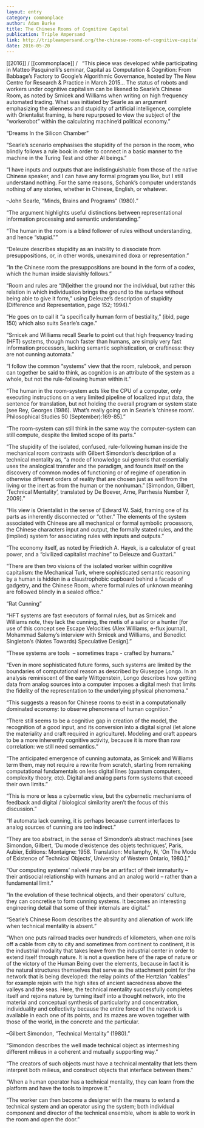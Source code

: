 ```yaml
---
layout: entry
category: commonplace
author: Adam Burke
title: The Chinese Rooms of Cognitive Capital
publication: Triple Ampersand
link: http://tripleampersand.org/the-chinese-rooms-of-cognitive-capital/
date: 2016-05-20
---
```


[[2016]] / [[commonplace]] / 
 
“This piece was developed while participating in Matteo Pasquinelli‘s seminar, Capital as Computation & Cognition: From Babbage’s Factory to Google’s Algorithmic Governance, hosted by The New Centre for Research & Practice in March 2015… The status of robots and workers under cognitive capitalism can be likened to Searle’s Chinese Room, as noted by Srnicek and Williams when writing on high frequency automated trading. What was initiated by Searle as an argument emphasizing the alienness and stupidity of artificial intelligence, complete with Orientalist framing, is here repurposed to view the subject of the “worker­obot” within the calculating machine’d political economy.”

“Dreams In the Silicon Chamber”

“Searle’s scenario emphasises the stupidity of the person in the room, who blindly follows a rule book in order to connect in a basic manner to the machine in the Turing Test and other AI beings.”

“I have inputs and outputs that are indistinguishable from those of the native Chinese speaker, and I can have any formal program you like, but I still understand nothing. For the same reasons, Schank’s computer understands nothing of any stories, whether in Chinese, English, or whatever. ­

–John Searle, “Minds, Brains and Programs” (1980).”

“The argument highlights useful distinctions between representational information processing and semantic understanding.”

“The human in the room is a blind follower of rules without understanding, and hence “stupid.””

“Deleuze describes stupidity as an inability to dissociate from presuppositions, or, in other words, unexamined doxa or representation.”

“In the Chinese room the presuppositions are bound in the form of a codex, which the human inside slavishly follows.”

“Room and rules are “[N]either the ground nor the individual, but rather this relation in which individuation brings the ground to the surface without being able to give it form,” using Deleuze’s description of stupidity (Difference and Representation, page 152; 1994).”

“He goes on to call it “a specifically human form of bestiality,” (ibid, page 150) which also suits Searle’s cage.”

“Srnicek and Williams recall Searle to point out that high frequency trading (HFT) systems, though much faster than humans, are simply very fast information processors, lacking semantic sophistication, or craftiness: they are not cunning automata.”

“I follow the common “systems” view that the room, rulebook, and person can together be said to think, as cognition is an attribute of the system as a whole, but not the rule­-following human within it.”

“The human in the room-system acts like the CPU of a computer, only executing instructions on a very limited pipeline of localized input data, the sentence for translation, but not holding the overall program or system state [see Rey, Georges (1986). What’s really going on in Searle’s ‘chinese room’. Philosophical Studies 50 (September):169-85].”

“The room-system can still think in the same way the computer-system can still compute, despite the limited scope of its parts.”

“The stupidity of the isolated, confused, rule-­following human inside the mechanical room contrasts with Gilbert Simondon’s description of a technical mentality as, “a mode of knowledge sui generis that essentially uses the analogical transfer and the paradigm, and founds itself on the discovery of common modes of functioning­­ or of regime of operation in otherwise different orders of reality that are chosen just as well from the living or the inert as from the human or the non­human.” [Simondon, Gilbert, ‘Technical Mentality’, translated by De Boever, Arne, Parrhesia Number 7, 2009].”

“His view is Orientalist in the sense of Edward W. Said, framing one of its parts as inherently disconnected or “other.” The elements of the system associated with Chinese are all mechanical or formal symbolic processors, the Chinese characters input and output, the formally stated rules, and the (implied) system for associating rules with inputs and outputs.”

“The economy itself, as noted by Friedrich A. Hayek, is a calculator of great power, and a “civilized capitalist machine” to Deleuze and Guattari.”

“There are then two visions of the isolated worker within cognitive capitalism: the Mechanical Turk, where sophisticated semantic reasoning by a human is hidden in a claustrophobic cupboard behind a facade of gadgetry, and the Chinese Room, where formal rules of unknown meaning are followed blindly in a sealed office.”

“Rat Cunning”

“HFT systems are fast executors of formal rules, but as Srnicek and Williams note, they lack the cunning, the metis of a sailor or a hunter [for use of this concept see Escape Velocities (Alex Williams, e-flux journal), Mohammad Salemy’s interview with Srnicek and Williams, and Benedict Singleton’s (Notes Towards) Speculative Design].”

“These systems are tools ­ – sometimes traps ­- crafted by humans.”

“Even in more sophisticated future forms, such systems are limited by the boundaries of computational reason as described by Giuseppe Longo. In an analysis reminiscent of the early Wittgenstein, Longo describes how getting data from analog sources into a computer imposes a digital mesh that limits the fidelity of the representation to the underlying physical phenomena.”

“This suggests a reason for Chinese rooms to exist in a computationally dominated economy: to observe phenomena of human cognition.”

“There still seems to be a cognitive gap in creation of the model, the recognition of a good input, and its conversion into a digital signal (let alone the materiality and craft required in agriculture). Modeling and craft appears to be a more inherently cognitive activity, because it is more than raw correlation: we still need semantics.”

“The anticipated emergence of cunning automata, as Srnicek and Williams term them, may not require a rewrite from scratch, starting from remaking computational fundamentals on less digital lines (quantum computers, complexity theory, etc). Digital and analog parts form systems that exceed their own limits.”

“This is more or less a cybernetic view, but the cybernetic mechanisms of feedback and digital / biological similarity aren’t the focus of this discussion.”

“If automata lack cunning, it is perhaps because current interfaces to analog sources of cunning are too indirect.”

“They are too abstract, in the sense of Simondon’s abstract machines [see Simondon, Gilbert, ‘Du mode d’existence des objets techniques’, Paris, Aubier, Editions: Montaigne: 1958. Translation: Mellamphy, N, ‘On The Mode of Existence of Technical Objects‘, University of Western Ontario, 1980.].”

“Our computing systems’ naïveté may be an artifact of their immaturity – their antisocial relationship with humans and an analog world – rather than a fundamental limit.”

“In the evolution of these technical objects, and their operators’ culture, they can concretise to form cunning systems. It becomes an interesting engineering detail that some of their internals are digital.”

“Searle’s Chinese Room describes the absurdity and alienation of work life when technical mentality is absent.”

“When one puts railroad tracks over hundreds of kilometers, when one rolls off a cable from city to city and sometimes from continent to continent, it is the industrial modality that takes leave from the industrial center in order to extend itself through nature. It is not a question here of the rape of nature or of the victory of the Human Being over the elements, because in fact it is the natural structures themselves that serve as the attachment point for the network that is being developed: the relay points of the Hertzian “cables” for example rejoin with the high sites of ancient sacredness above the valleys and the seas. Here, the technical mentality successfully completes itself and rejoins nature by turning itself into a thought network, into the material and conceptual synthesis of particularity and concentration, individuality and collectivity­­ because the entire force of the network is available in each one of its points, and its mazes are woven together with those of the world, in the concrete and the particular.

–Gilbert Simondon, “Technical Mentality” (1980).”

“Simondon describes the well­ made technical object as intermeshing different milieus in a coherent and mutually supporting way.”

“The creators of such objects must have a technical mentality that lets them interpret both milieus, and construct objects that interface between them.”

“When a human operator has a technical mentality, they can learn from the platform and have the tools to improve it.”

“The worker can then become a designer with the means to extend a technical system and an operator using the system; both individual component and director of the technical ensemble, whom is able to work in the room and open the door.”
